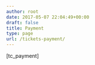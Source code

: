 ```yaml
---
author: root
date: 2017-05-07 22:04:49+00:00
draft: false
title: Payment
type: page
url: /tickets-payment/
---
```


[tc_payment]
